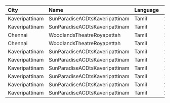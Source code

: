 | City           | Name                           | Language |  Time | Type        | Price | Capacity | Booked |
| :------------- | :----------------------------- | :------- | ----: | :---------- | ----: | -------: | -----: |
| Kaveripattinam | SunParadiseACDtsKaveripattinam | Tamil    | 10:30 | Box         |   70₹ |       50 |      0 |
| Kaveripattinam | SunParadiseACDtsKaveripattinam | Tamil    | 10:30 | Firstclass  |   70₹ |       92 |      0 |
| Chennai        | WoodlandsTheatreRoyapettah     | Tamil    | 12:30 | FirstClass  |  100₹ |      408 |    391 |
| Chennai        | WoodlandsTheatreRoyapettah     | Tamil    | 12:30 | SecondClass |   60₹ |       51 |     51 |
| Kaveripattinam | SunParadiseACDtsKaveripattinam | Tamil    | 14:15 | Box         |   70₹ |       50 |      0 |
| Kaveripattinam | SunParadiseACDtsKaveripattinam | Tamil    | 14:15 | Firstclass  |   70₹ |       92 |      0 |
| Kaveripattinam | SunParadiseACDtsKaveripattinam | Tamil    | 18:15 | Box         |   70₹ |       50 |      0 |
| Kaveripattinam | SunParadiseACDtsKaveripattinam | Tamil    | 18:15 | Firstclass  |   70₹ |       92 |      0 |
| Kaveripattinam | SunParadiseACDtsKaveripattinam | Tamil    | 21:30 | Box         |   70₹ |       50 |      0 |
| Kaveripattinam | SunParadiseACDtsKaveripattinam | Tamil    | 21:30 | Firstclass  |   70₹ |       92 |      0 |